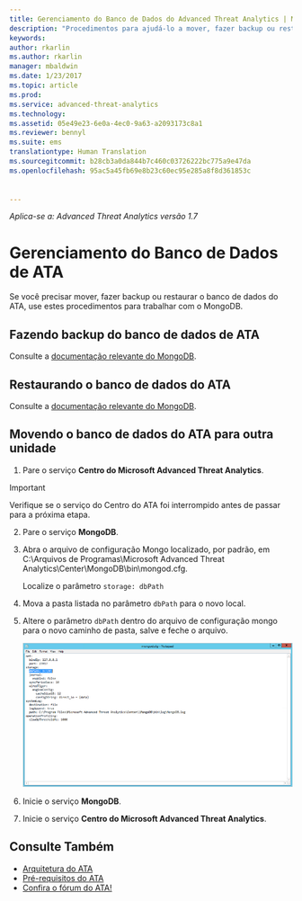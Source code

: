 ```yaml
---
title: Gerenciamento do Banco de Dados do Advanced Threat Analytics | Microsoft Docs
description: "Procedimentos para ajudá-lo a mover, fazer backup ou restaurar o banco de dados do ATA."
keywords: 
author: rkarlin
ms.author: rkarlin
manager: mbaldwin
ms.date: 1/23/2017
ms.topic: article
ms.prod: 
ms.service: advanced-threat-analytics
ms.technology: 
ms.assetid: 05e49e23-6e0a-4ec0-9a63-a2093173c8a1
ms.reviewer: bennyl
ms.suite: ems
translationtype: Human Translation
ms.sourcegitcommit: b28cb3a0da844b7c460c03726222bc775a9e47da
ms.openlocfilehash: 95ac5a45fb69e8b23c60ec95e285a8f8d361853c


---
```


*Aplica-se a: Advanced Threat Analytics versão 1.7*



# <a name="ata-database-management"></a>Gerenciamento do Banco de Dados de ATA
Se você precisar mover, fazer backup ou restaurar o banco de dados do ATA, use estes procedimentos para trabalhar com o MongoDB.

## <a name="backing-up-the-ata-database"></a>Fazendo backup do banco de dados de ATA
Consulte a [documentação relevante do MongoDB](http://docs.mongodb.org/manual/administration/backup/).

## <a name="restoring-the-ata-database"></a>Restaurando o banco de dados do ATA
Consulte a [documentação relevante do MongoDB](http://docs.mongodb.org/manual/administration/backup/).

## <a name="moving-the-ata-database-to-another-drive"></a>Movendo o banco de dados do ATA para outra unidade

1.  Pare o serviço **Centro do Microsoft Advanced Threat Analytics**.
> [!Important] 
> Verifique se o serviço do Centro do ATA foi interrompido antes de passar para a próxima etapa.

2.  Pare o serviço **MongoDB**.

3.  Abra o arquivo de configuração Mongo localizado, por padrão, em C:\Arquivos de Programas\Microsoft Advanced Threat Analytics\Center\MongoDB\bin\mongod.cfg.

    Localize o parâmetro `storage: dbPath`

4.  Mova a pasta listada no parâmetro `dbPath` para o novo local.

5.  Altere o parâmetro `dbPath` dentro do arquivo de configuração mongo para o novo caminho de pasta, salve e feche o arquivo.

    ![Imagem ao modificar a configuração do MongoDB](media/ATA-mongoDB-moveDB.png)

6.  Inicie o serviço **MongoDB**.

7. Inicie o serviço **Centro do Microsoft Advanced Threat Analytics**.

## <a name="see-also"></a>Consulte Também
- [Arquitetura do ATA](/advanced-threat-analytics/plan-design/ata-architecture)
- [Pré-requisitos do ATA](/advanced-threat-analytics/plan-design/ata-prerequisites)
- [Confira o fórum do ATA!](https://social.technet.microsoft.com/Forums/security/home?forum=mata)




<!--HONumber=Feb17_HO1-->


